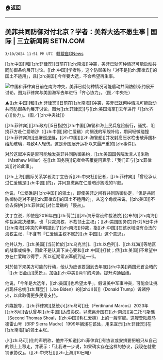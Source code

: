 ###  [:house:返回](README.md)
---


## 美菲共同防御对付北京？学者：美将大选不愿生事 | 国际 | 三立新闻网  SETN.COM
`3/10/2024 11:51 PM UTC ` [轉載自GNews](https://gnews.org/articles/2382539)

[[zh:中国]]和[[zh:菲律宾]]日前在[[zh:南海]]冲突，美菲已就何种情况可能启动共同防御条约展开讨论。[[zh:中国]]学者称，这个防御条约「对不是[[zh:菲律宾]]的国土不适用」，且[[zh:美国]]今年要大选，不会希望再生事。

![中国和菲律宾日前在南海冲突，美菲已就何种情况可能启动共同防御条约展开讨论。图为菲律宾与美国海军去年进行「齐心协力」。（图／中央社）](https://attach.setn.com/newsimages/2024/03/07/4558329-PH.jpg "中国和菲律宾日前在南海冲突，美菲已就何种情况可能启动共同防御条约展开讨论。图为菲律宾与美国海军去年进行「齐心协力」。（图／中央社）")

▲[[zh:中国]]和[[zh:菲律宾]]日前在[[zh:南海]]冲突，美菲已就何种情况可能启动共同防御条约展开讨论。图为[[zh:菲律宾]]与[[zh:美国海军]]去年进行「[[zh:齐心]]协力」。（图／[[zh:中央社]]）

[[zh:菲律宾]][[zh:政府]]5日指控[[zh:中国]]海警和海上民兵危险航行，骚扰、阻挠菲方赴仁爱暗沙（[[zh:中国]]称仁爱礁）向搁浅的军舰补给，期间轻微碰撞[[zh:菲律宾海]]巡署巡逻艇，[[zh:中国]][[zh:海警船]]并发射高压水柱击破菲国补给船玻璃，导致4人轻伤。这是菲国展开运补以来最严重的[[zh:事件]]。

对於这起冲突是否可能触发美菲共同防御条约，[[zh:美国国务院发言人]]米勒（Matthew Miller）在[[zh:国务院]]记者会答覆提问表示：「我们正与[[zh:菲律宾]]讨论此事」。

[[zh:上海]]国际关系学者沈丁立告诉[[zh:中央社]]记者，[[zh:菲律宾]]「曾经承认过仁爱礁是[[zh:中国]]的」，并同意撤离在仁爱暗沙搁浅的军舰。

他说，「仁爱礁是[[zh:中国]]的领土」，即使美菲之间有共同防御协定，「但是共同防御协定对不是[[zh:菲律宾]]的国土不适用的」，从这个角度来说，[[zh:美国]]不会去保护[[zh:菲律宾]]对仁爱礁的「侵占」。

沈丁立说，即使是2016年由[[zh:荷兰]][[zh:海牙常设仲裁法院]]公布的[[zh:南海]]仲裁案裁决结果，也「只裁海权、不裁领土主权」；[[zh:美国国务院]]针对5日中菲[[zh:南海]]冲突的声明提到了[[zh:南海]]仲裁，指[[zh:中国]]在该水域没有合法的海权主张，「不含有『仁爱礁主权不属於[[zh:中国]]』这个意思」。

他并认为，[[zh:美国]]当前忙於[[zh:乌克兰]]、[[zh:以色列]]、[[zh:红海]]等地区的战事或纷争，因此不是认真下决心要和[[zh:中国]]打仗；但[[zh:美国]]不希望中方在仁爱暗沙得手，所以近期常派军舰到这一带。

对於接下来美方可能的行动，他认为应该要回到去年底[[zh:中美]]两国元首会晤的「[[zh:旧金山]]愿景」，加强[[zh:中美]]两军的沟通，提升沟通层级。

他说，「今年是大选年，[[zh:美国]]也希望太平」，假设美中军事冲突，可能会让挑战现任总统[[zh:拜登]]（Joe Biden）的[[zh:川普]]（Donald Trump）诉诸停火，以此取得更多民意支持。

外媒报导，[[zh:菲律宾]]总统小[[zh:马可]]仕（Ferdinand Marcos）2023年[[zh:8月]]否认曾与[[zh:中国]]达成协议，以撤离菲国在[[zh:南海]]第二托马斯礁（Second Thomas Shoal，[[zh:中国]]称仁爱礁）上的一艘军舰。这艘登陆舰马德雷山号（BRP Sierra Madre）1999年搁浅在该处，用来宣示[[zh:菲律宾]]在[[zh:南海]]的领土主张。

小[[zh:马可]]仕的声明称，他并不知道[[zh:菲律宾]]有协议或安排要把船只从自己的领土上移走，并表示：「让我进一步说，如果确实存在这样的协议，我现在就撤销该协议」。（[[zh:中央社]][[zh:上海]]10日电）
